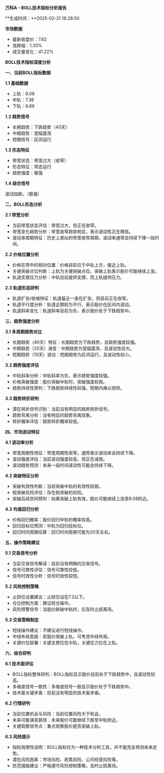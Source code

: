 **万科A - BOLL技术指标分析报告**

**生成时间：**2025-02-21 18:28:50

**市场数据**

- 最新收盘价：7.62
- 涨跌幅：1.33%
- 成交量变化：41.22%

**BOLL技术指标深度分析**

**一、当前BOLL指标数据**

**1.1 基础数据**

- 上轨：8.08
- 中轨：7.38
- 下轨：6.69

**1.2 趋势信号**

- 长期趋势：下跌趋势（40天）
- 中期趋势：宽幅震荡
- 短期信号：区间运行

**1.3 形态特征**

- 带宽状态：带宽过大（收窄）
- 形态特征：常态运行
- 趋势强度：极强

**1.4 综合信号**

波动加剧，（极强）

**二、BOLL形态分析**

**2.1 带宽分析**

- 当前带宽状态评估：带宽过大，但正在收窄。
- 带宽变化趋势分析：带宽收窄趋势明显，表示波动性正在降低。
- 波动率周期特征：历史上类似的带宽收窄周期，波动率通常会持续下降一段时间。

**2.2 价格位置分析**

- 价格在带中的相对位置：价格目前位于中轨上方，接近上轨。
- 关键突破点位判断：上轨为关键突破点位，突破上轨表示股价可能继续上涨。
- 轨道支撑压力分析：中轨目前提供支撑，而上轨提供压力。

**2.3 轨道形态研判**

- 轨道扩张/收缩特征：轨道最近一直在扩张，但目前正在收窄。
- 轨道平行度分析：轨道近期较为平行，表示股价在区间内波动。
- 轨道斜率变化：轨道斜率目前为负，表示股价处于下跌趋势中。

**三、趋势强度分析**

**3.1 多周期趋势对比**

- 长期趋势（40天）特征：长期趋势为下跌趋势，且趋势强度较强。
- 中期趋势（20天）演变：中期趋势为宽幅震荡，且波动性较大。
- 短期趋势（10天）波动：短期趋势为区间运行，且波动性较小。

**3.2 趋势强度评估**

- 中轨斜率分析：中轨斜率为负，表示趋势强度较强。
- 价格突破强度：股价突破中轨时，突破强度较弱。
- 趋势持续性预判：下跌趋势持续性较强，短期内难以扭转。

**3.3 趋势转折研判**

- 潜在转折信号识别：当前没有明显的趋势转折信号。
- 趋势背离分析：没有明显的趋势背离现象。
- 转折概率评估：趋势转折概率较低。

**四、市场波动特征**

**4.1 波动率分析**

- 带宽周期性特征：带宽周期性收窄，通常表示波动率会持续下降。
- 波动强度评估：当前波动强度较高，但正在减弱。
- 波动趋势预测：未来一段时间波动性可能会持续下降。

**4.2 突破特征分析**

- 突破有效性判断：当前突破中轨的有效性较弱。
- 假突破风险评估：存在假突破的风险。
- 突破后续空间预判：如果突破上轨有效，股价可能继续上涨至8.08附近。

**4.3 均值回归分析**

- 价格回归概率：股价回归中轨的概率较高。
- 回归目标位预测：中轨为回归目标位。
- 回归时间周期估算：回归时间周期可能为20天左右。

**五、操作策略建议**

**5.1 交易信号分析**

- 当前交易信号解读：目前没有明确的交易信号。
- 信号可靠性评估：信号可靠性较低。
- 信号时效性分析：信号时效性较短。

**5.2 风险控制策略**

- 止损位设置建议：止损位设在7.2以下。
- 仓位控制方案：建议轻仓操作。
- 风险预警信号：当股价跌破中轨时，应及时止损离场。

**5.3 交易策略制定**

- 短线操作建议：不建议进行短线操作。
- 中线布局思路：若股价突破上轨，可考虑中线布局。
- 关键价位部署：关键支撑位在中轨，关键压力位在上轨。

**六、综合研判**

**6.1 技术面评估**

- BOLL指标整体研判：BOLL指标显示股价目前处于下跌趋势中，且波动性较高。
- 多维度信号一致性：多维度信号一致显示股价处于下跌趋势中。
- 技术面关键矛盾：目前没有明显的技术面矛盾。

**6.2 行情研判**

- 当前位置机会与风险：当前位置风险大于机会。
- 未来可能演变路径：未来股价可能继续下跌至中轨附近。
- 关键观察信号点：重点观察股价是否突破上轨。

**6.3 风险提示**

- 指标局限性说明：BOLL指标仅为一种技术分析工具，并不能完全预测未来走势。
- 潜在风险因素：市场风险、政策风险、公司经营风险等。
- 防范措施建议：严格遵守风险控制策略，及时止损离场。